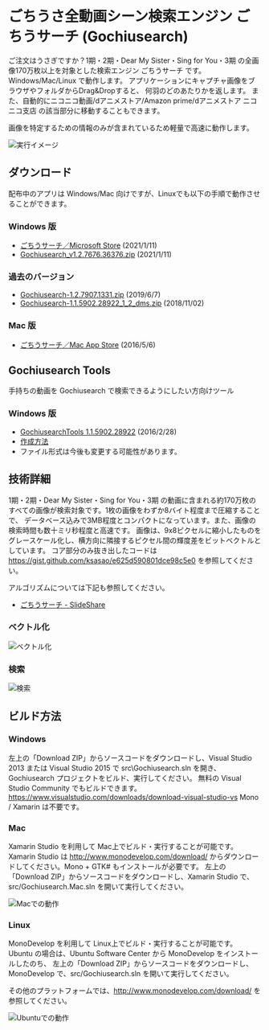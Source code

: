# ごちうさ全動画シーン検索エンジン ごちうサーチ (Gochiusearch)
ご注文はうさぎですか？1期・2期・Dear My Sister・Sing for You・3期 の全画像170万枚以上を対象とした検索エンジン ごちうサーチ です。Windows/Mac/Linux で動作します。
アプリケーションにキャプチャ画像をブラウザやフォルダからDrag&Dropすると、
何羽のどのあたりかを返します。
また、自動的にニコニコ動画/dアニメストア/Amazon prime/dアニメストア ニコニコ支店 の該当部分に移動することもできます。

画像を特定するための情報のみが含まれているため軽量で高速に動作します。

![実行イメージ](https://user-images.githubusercontent.com/179872/104189045-7d8cc000-545d-11eb-8f9a-dd66c168759e.jpg)

## ダウンロード
配布中のアプリは Windows/Mac 向けですが、Linuxでも以下の手順で動作させることができます。

### Windows 版
- [ごちうサーチ／Microsoft Store](https://www.microsoft.com/ja-jp/p/%E3%81%94%E3%81%A1%E3%81%86%E3%82%B5%E3%83%BC%E3%83%81/9njb7xgz6tk5?activetab=pivot%3Aoverviewtab) (2021/1/11)
- [Gochiusearch_v1.2.7676.36376.zip](https://github.com/ksasao/Gochiusearch/releases/download/v1.2.7676.36376/Gochiusearch_v1.2.7676.36376.zip) (2021/1/11)

### 過去のバージョン
- [Gochiusearch-1.2.7907.1331.zip](https://github.com/ksasao/Gochiusearch/files/3266334/Gochiusearch-1.2.7907.1331.zip) (2019/6/7)
- [Gochiusearch-1.1.5902.28922_1_2_dms.zip](https://github.com/ksasao/Gochiusearch/files/2540296/Gochiusearch-1.1.5902.28922_1_2_dms.zip) (2018/11/02)

### Mac 版
- [ごちうサーチ／Mac App Store](https://itunes.apple.com/jp/app/gochiusachi/id1110637036?mt=12) (2016/5/6)

## Gochiusearch Tools
手持ちの動画を Gochiusearch で検索できるようにしたい方向けツール
### Windows 版
- [GochiusearchTools 1.1.5902.28922](https://raw.githubusercontent.com/wiki/ksasao/Gochiusearch/Release/Windows/GochiusearchTools-1.1.5902.28922.zip?raw=true) (2016/2/28)
- [作成方法](https://github.com/ksasao/Gochiusearch/blob/master/src/CreateIndex/Script/readme-index.txt)
- ファイル形式は今後も変更する可能性があります。

## 技術詳細
1期・2期・Dear My Sister・Sing for You・3期 の動画に含まれる約170万枚のすべての画像が検索対象です。1枚の画像をわずか8バイト程度まで圧縮することで、
データベース込みで3MB程度とコンパクトになっています。また、画像の検索時間も数十ミリ秒程度と高速です。
画像は、9x8ピクセルに縮小したものをグレースケール化し、横方向に隣接するピクセル間の輝度差をビットベクトルとしています。
コア部分のみ抜き出したコードは https://gist.github.com/ksasao/e625d590801dce98c5e0 を参照してください。

アルゴリズムについては下記も参照してください。
- [ごちうサーチ - SlideShare](https://www.slideshare.net/ksasao/ss-72025009)

### ベクトル化
![ベクトル化](https://user-images.githubusercontent.com/179872/28755112-2fd68226-758e-11e7-97b3-6c4e4fbda5d4.png)
### 検索
![検索](https://user-images.githubusercontent.com/179872/28755120-63d81b34-758e-11e7-8098-fca759a13ea5.png)

## ビルド方法
### Windows
左上の「Download ZIP」からソースコードをダウンロードし、Visual Studio 2013 または Visual Studio 2015 で src\Gochiusearch.sln を開き、Gochiusearch プロジェクトをビルド、実行してください。
無料の Visual Studio Community でもビルドできます。
https://www.visualstudio.com/downloads/download-visual-studio-vs 
Mono / Xamarin は不要です。

### Mac
Xamarin Studio を利用して Mac上でビルド・実行することが可能です。
Xamarin Studio は http://www.monodevelop.com/download/ からダウンロードしてください。Mono + GTK# もインストールが必要です。
左上の「Download ZIP」からソースコードをダウンロードし、Xamarin Studio で、src/Gochiusearch.Mac.sln を開いて実行してください。

![Macでの動作](https://raw.githubusercontent.com/wiki/ksasao/Gochiusearch/mac.png)

### Linux
MonoDevelop を利用して Linux上でビルド・実行することが可能です。
Ubuntu の場合は、Ubuntu Software Center から MonoDevelop をインストールしたのち、
左上の「Download ZIP」からソースコードをダウンロードし、MonoDevelop で、src/Gochiusearch.sln を開いて実行してください。

その他のプラットフォームでは、http://www.monodevelop.com/download/ を参照してください。

![Ubuntuでの動作](https://raw.githubusercontent.com/wiki/ksasao/Gochiusearch/ubuntu.png)

